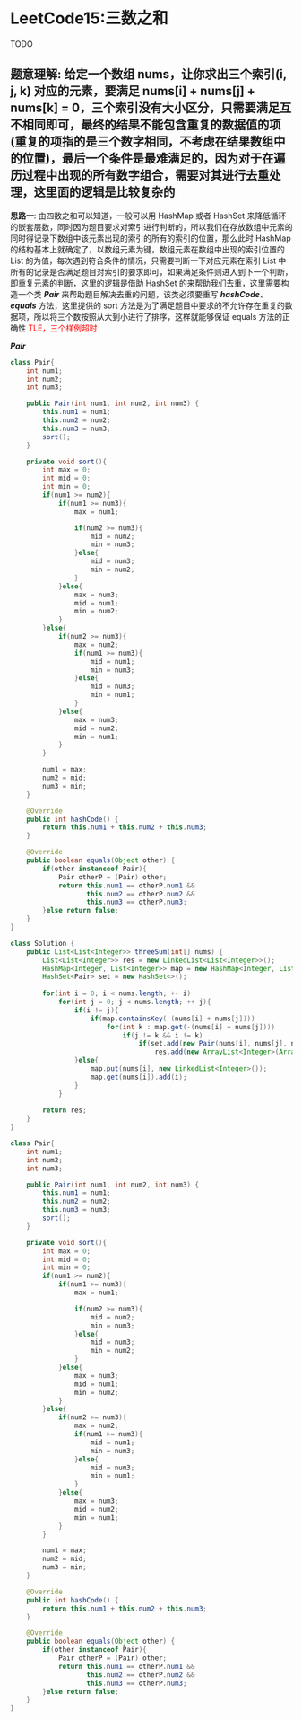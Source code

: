 # LeetCode15:三数之和

TODO
## 题意理解: 给定一个数组 nums，让你求出三个索引(i, j, k) 对应的元素，要满足 nums[i] + nums[j] + nums[k] = 0，三个索引没有大小区分，只需要满足互不相同即可，最终的结果不能包含重复的数据值的项(重复的项指的是三个数字相同，不考虑在结果数组中的位置)，最后一个条件是最难满足的，因为对于在遍历过程中出现的所有数字组合，需要对其进行去重处理，这里面的逻辑是比较复杂的

**思路一**: 由四数之和可以知道，一般可以用 HashMap 或者 HashSet 来降低循环的嵌套层数，同时因为题目要求对索引进行判断的，所以我们在存放数组中元素的同时得记录下数组中该元素出现的索引的所有的索引的位置，那么此时 HashMap 的结构基本上就确定了，以数组元素为键，数组元素在数组中出现的索引位置的 List 的为值，每次遇到符合条件的情况，只需要判断一下对应元素在索引 List 中所有的记录是否满足题目对索引的要求即可，如果满足条件则进入到下一个判断，即重复元素的判断，这里的逻辑是借助 HashSet 的来帮助我们去重，这里需要构造一个类 ***Pair*** 来帮助题目解决去重的问题，该类必须要重写 ***hashCode***、***equals*** 方法，这里提供的 sort 方法是为了满足题目中要求的不允许存在重复的数据项，所以将三个数按照从大到小进行了排序，这样就能够保证 equals 方法的正确性 <font color="red">TLE，三个样例超时</font>

***Pair***
```java
class Pair{
    int num1;
    int num2;
    int num3;

    public Pair(int num1, int num2, int num3) {
        this.num1 = num1;
        this.num2 = num2;
        this.num3 = num3;
        sort();
    }

    private void sort(){
        int max = 0;
        int mid = 0;
        int min = 0;
        if(num1 >= num2){
            if(num1 >= num3){
                max = num1;

                if(num2 >= num3){
                    mid = num2;
                    min = num3;
                }else{
                    mid = num3;
                    min = num2;
                }
            }else{
                max = num3;
                mid = num1;
                min = num2;
            }
        }else{
            if(num2 >= num3){
                max = num2;
                if(num1 >= num3){
                    mid = num1;
                    min = num3;
                }else{
                    mid = num3;
                    min = num1;
                }
            }else{
                max = num3;
                mid = num2;
                min = num1;
            }
        }

        num1 = max;
        num2 = mid;
        num3 = min;
    }

    @Override
    public int hashCode() {
        return this.num1 + this.num2 + this.num3;
    }

    @Override
    public boolean equals(Object other) {
        if(other instanceof Pair){
            Pair otherP = (Pair) other;
            return this.num1 == otherP.num1 &&
                   this.num2 == otherP.num2 &&
                   this.num3 == otherP.num3;
        }else return false;
    }
}
```

```java
class Solution {
    public List<List<Integer>> threeSum(int[] nums) {
        List<List<Integer>> res = new LinkedList<List<Integer>>();   
        HashMap<Integer, List<Integer>> map = new HashMap<Integer, List<Integer>>();
        HashSet<Pair> set = new HashSet<>();
        
        for(int i = 0; i < nums.length; ++ i)
            for(int j = 0; j < nums.length; ++ j){
                if(i != j){
                    if(map.containsKey(-(nums[i] + nums[j])))
                        for(int k : map.get(-(nums[i] + nums[j])))
                            if(j != k && i != k)
                                if(set.add(new Pair(nums[i], nums[j], nums[k]))) 
                                    res.add(new ArrayList<Integer>(Arrays.asList(nums[i], nums[j], nums[k])));
                }else{
                    map.put(nums[i], new LinkedList<Integer>());
                    map.get(nums[i]).add(i);
                }
            }
        
        return res;
    }
}

class Pair{
    int num1;
    int num2;
    int num3;

    public Pair(int num1, int num2, int num3) {
        this.num1 = num1;
        this.num2 = num2;
        this.num3 = num3;
        sort();
    }

    private void sort(){
        int max = 0;
        int mid = 0;
        int min = 0;
        if(num1 >= num2){
            if(num1 >= num3){
                max = num1;

                if(num2 >= num3){
                    mid = num2;
                    min = num3;
                }else{
                    mid = num3;
                    min = num2;
                }
            }else{
                max = num3;
                mid = num1;
                min = num2;
            }
        }else{
            if(num2 >= num3){
                max = num2;
                if(num1 >= num3){
                    mid = num1;
                    min = num3;
                }else{
                    mid = num3;
                    min = num1;
                }
            }else{
                max = num3;
                mid = num2;
                min = num1;
            }
        }

        num1 = max;
        num2 = mid;
        num3 = min;
    }

    @Override
    public int hashCode() {
        return this.num1 + this.num2 + this.num3;
    }

    @Override
    public boolean equals(Object other) {
        if(other instanceof Pair){
            Pair otherP = (Pair) other;
            return this.num1 == otherP.num1 &&
                   this.num2 == otherP.num2 &&
                   this.num3 == otherP.num3;
        }else return false;
    }
}
```

